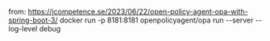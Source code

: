 from: https://jcompetence.se/2023/06/22/open-policy-agent-opa-with-spring-boot-3/
docker run -p 8181:8181 openpolicyagent/opa run --server --log-level debug

